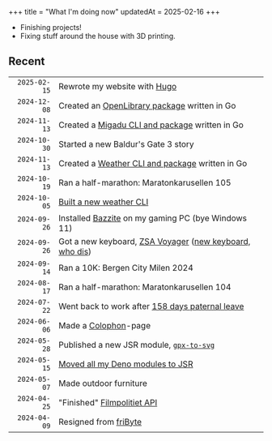 +++
title = "What I'm doing now"
updatedAt = 2025-02-16
+++

- Finishing projects!
- Fixing stuff around the house with 3D printing.

## Recent

|              |                                                             |
| -----------: | :---------------------------------------------------------- |
| `2025-02-15` | Rewrote my website with [Hugo]              |
| `2024-12-08` | Created an [OpenLibrary package] written in Go              |
| `2024-11-13` | Created a [Migadu CLI and package] written in Go            |
| `2024-10-30` | Started a new Baldur's Gate 3 story                         |
| `2024-11-13` | Created a [Weather CLI and package] written in Go           |
| `2024-10-19` | Ran a half-marathon: Maratonkarusellen 105                  |
| `2024-10-05` | [Built a new weather CLI]                                   |
| `2024-09-26` | Installed [Bazzite] on my gaming PC (bye Windows 11)        |
| `2024-09-26` | Got a new keyboard, [ZSA Voyager] ([new keyboard, who dis]) |
| `2024-09-14` | Ran a 10K: Bergen City Milen 2024                           |
| `2024-08-17` | Ran a half-marathon: Maratonkarusellen 104                  |
| `2024-07-22` | Went back to work after [158 days paternal leave]           |
| `2024-06-06` | Made a [Colophon]-page                                      |
| `2024-05-28` | Published a new JSR module, [`gpx-to-svg`]                  |
| `2024-05-15` | [Moved all my Deno modules to JSR]                          |
| `2024-05-07` | Made outdoor furniture                                      |
| `2024-04-25` | "Finished" [Filmpolitiet API]                               |
| `2024-04-09` | Resigned from [friByte]                                     |

[hugo]: https://gohugo.io
[hima]: https://sr.ht/~timharek/hima/
[Filmpolitiet API]: https://sr.ht/~timharek/filmpolitiet-api/
[Moved all my Deno modules to JSR]: /blog/all-my-deno-modules-are-now-available-on-jsr
[`gpx-to-svg`]: https://jsr.io/@timharek/gpx-to-svg
[fribyte]: https://fribyte.no/
[colophon]: /colophon
[158 days paternal leave]: /blog/not-going-to-work-for-158-days
[bazzite]: https://bazzite.gg
[ZSA voyager]: https://www.zsa.io/voyager
[new keyboard, who dis]: /blog/new-keyboard-who-dis
[Built a new weather CLI]: /blog/i-built-a-weather-cli
[Migadu CLI and package]: https://sr.ht/~timharek/migadu/
[Weather CLI and package]: https://sr.ht/~timharek/yr/
[OpenLibrary package]: https://git.sr.ht/~timharek/openlibrary-go
